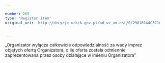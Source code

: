 ```yaml
---

number: 265
type: 'Register item'
original_uri: 'http://decyzje.uokik.gov.pl/nd_wz_um.nsf/0/298161A4C5C1C4C8C12572DD003294B5?OpenDocument'


---
```


„Organizator wyłącza całkowicie odpowiedzialność za wady imprez objętych ofertą Organizatora, o ile oferta została odmiennie zaprezentowana przez osoby działające w imieniu Organizatora”
